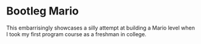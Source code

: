# Bootleg Mario

This embarrisingly showcases a silly attempt at building a Mario level when I took my first program course as a freshman in college.

